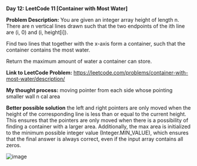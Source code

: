 **Day 12: LeetCode 11 [Container with Most Water]**

**Problem Description:**
You are given an integer array height of length n. There are n vertical lines drawn such that the two endpoints of the ith line are (i, 0) and (i, height[i]).

Find two lines that together with the x-axis form a container, such that the container contains the most water.

Return the maximum amount of water a container can store.

**Link to LeetCode Problem:**
https://leetcode.com/problems/container-with-most-water/description/

**My thought process:**
moving pointer from each side whose pointing smaller wall n cal area

**Better possible solution**
the left and right pointers are only moved when the height of the corresponding line is less than or equal to the current height. This ensures that the pointers are only moved when there is a possibility of finding a container with a larger area.
Additionally, the max area is initialized to the minimum possible integer value (Integer.MIN_VALUE), which ensures that the final answer is always correct, even if the input array contains all zeros.


![image](https://github.com/404reese/100DaysOfJava/assets/135740066/a3e1399c-2079-49ab-94d8-d5f05b2bd5f9)
